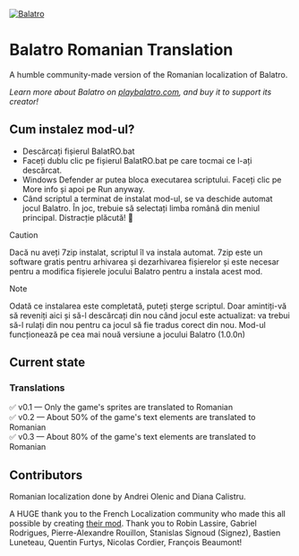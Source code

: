 
[![Balatro](https://www.playbalatro.com/assets/logo2-C9SU2BrI.png)](https://www.playbalatro.com/)

# Balatro Romanian Translation

A humble community-made version of the Romanian localization of Balatro.

*Learn more about Balatro on [playbalatro.com](https://www.playbalatro.com/), and buy it to support its creator!*


## Cum instalez mod-ul?

- Descărcați fișierul BalatRO.bat
- Faceți dublu clic pe fișierul BalatRO.bat pe care tocmai ce l-ați descărcat.
- Windows Defender ar putea bloca executarea scriptului. Faceți clic pe More info și apoi pe Run anyway.
- Când scriptul a terminat de instalat mod-ul, se va deschide automat jocul Balatro. În joc, trebuie să selectați limba română din meniul principal. Distracție plăcută! 🥳

> [!CAUTION]
> Dacă nu aveți 7zip instalat, scriptul îl va instala automat. 7zip este un software gratis pentru arhivarea și dezarhivarea fișierelor și este necesar pentru a modifica fișierele jocului Balatro pentru a instala acest mod.

> [!NOTE]
> Odată ce instalarea este completată, puteți șterge scriptul. Doar amintiți-vă să reveniți aici și să-l descărcați din nou când jocul este actualizat: va trebui să-l rulați din nou pentru ca jocul să fie tradus corect din nou.
> Mod-ul funcționează pe cea mai nouă versiune a jocului Balatro (1.0.0n)


## Current state

### Translations

✅ v0.1 — Only the game's sprites are translated to Romanian </br>
✅ v0.2 — About 50% of the game's text elements are translated to Romanian </br>
✅ v0.3 — About 80% of the game's text elements are translated to Romanian


## Contributors

Romanian localization done by Andrei Olenic and Diana Calistru.

A HUGE thank you to the French Localization community who made this all possible by creating [their mod](https://github.com/FrBmt-BIGetNouf/balatro-french-translations/). Thank you to Robin Lassire, Gabriel Rodrigues, Pierre-Alexandre Rouillon, Stanislas Signoud (Signez), Bastien Luneteau, Quentin Furtys, Nicolas Cordier, François Beaumont!
